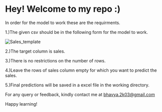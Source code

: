 # Hey! Welcome to my repo :)   

In order for the model to work these are the requirments.  

1.)The given csv should be in the following form for the model to work.  

![Sales_template](https://user-images.githubusercontent.com/100507234/205450679-6422bfa8-1f1d-4ce4-bba1-1f5f701add53.jpg)  

2.)The target column is sales.  

3.)There is no restrictions on the number of rows.  

4.)Leave the rows of sales column empty for which you want to predict the sales.  

5.)Final predictions will be saved in a excel file in the working directory.

For any query or feedback, kindly contact me at bhavya.2k03@gmail.com  

Happy learning!

